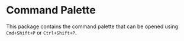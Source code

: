 # Command Palette

This package contains the command palette that can be opened using `Cmd+Shift+P` or `Ctrl+Shift+P`.
